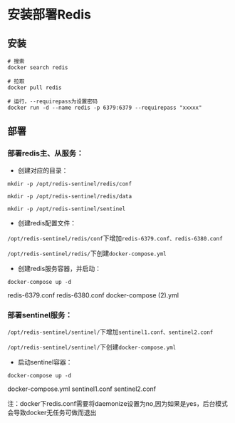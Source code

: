 # 安装部署Redis

## 安装
```shell script
# 搜索
docker search redis

# 拉取
docker pull redis

# 运行，--requirepass为设置密码
docker run -d --name redis -p 6379:6379 --requirepass "xxxxx"
```


## 部署

### 部署redis主、从服务：

- 创建对应的目录：
```shell script
mkdir -p /opt/redis-sentinel/redis/conf

mkdir -p /opt/redis-sentinel/redis/data

mkdir -p /opt/redis-sentinel/sentinel
```


- 创建redis配置文件：

`/opt/redis-sentinel/redis/conf`下增加`redis-6379.conf、redis-6380.conf`

`/opt/redis-sentinel/redis/`下创建`docker-compose.yml`

- 创建redis服务容器，并启动：

```shell script
docker-compose up -d
```
redis-6379.conf
redis-6380.conf
docker-compose (2).yml

### 部署sentinel服务：

`/opt/redis-sentinel/sentinel/`下增加`sentinel1.conf、sentinel2.conf`

`/opt/redis-sentinel/sentinel/`下创建`docker-compose.yml`

- 启动sentinel容器：
```shell script
docker-compose up -d
```
docker-compose.yml
sentinel1.conf
sentinel2.conf

注：docker下redis.conf需要将daemonize设置为no,因为如果是yes，后台模式会导致docker无任务可做而退出
